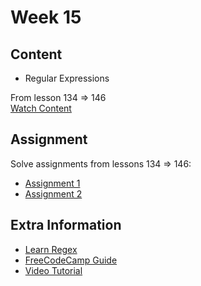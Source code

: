 # Week 15

## Content

- Regular Expressions  

From lesson 134 ⇒ 146  
[Watch Content](https://www.youtube.com/watch?v=GM6dQBmc-Xg&list=PLDoPjvoNmBAx3kiplQR_oeDqLDBUDYwVv )

## Assignment

Solve assignments from lessons 134 ⇒ 146:  
- [Assignment 1](https://elzero.org/study/javascript-bootcamp-2021-study-plan/)  
- [Assignment 2](https://www.codewars.com/kata/525f0459fb9570f9ff00005d)  

## Extra Information

- [Learn Regex](https://www.geeksforgeeks.org/javascript-regexpregular-expression/)  
- [FreeCodeCamp Guide](https://www.freecodecamp.org/news/regex-in-javascript/)  
- [Video Tutorial](https://youtu.be/909NfO1St0A?si=JucDVBoyaT7lHrkP)
